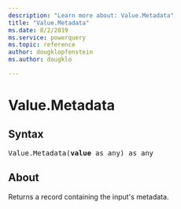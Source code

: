 ```yaml
---
description: "Learn more about: Value.Metadata"
title: "Value.Metadata"
ms.date: 8/2/2019
ms.service: powerquery
ms.topic: reference
author: dougklopfenstein
ms.author: dougklo

---
```

# Value.Metadata

## Syntax

<pre>
Value.Metadata(<b>value</b> as any) as any 
</pre>
  
## About  
Returns a record containing the input's metadata.
